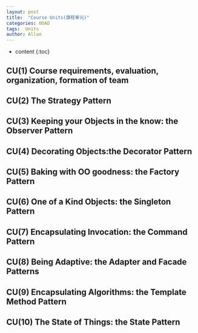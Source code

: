 ```yaml
---
layout: post
title:  "Course Units(課程單元)"
categories: OOAD
tags:  Units  
author: Allan
---
```


* content
{:toc}

## CU(1) Course requirements, evaluation, organization, formation of team

## CU(2) The Strategy Pattern

## CU(3) Keeping your Objects in the know: the Observer Pattern

## CU(4) Decorating Objects:the Decorator Pattern

## CU(5) Baking with OO goodness: the Factory Pattern

## CU(6) One of a Kind Objects: the Singleton Pattern

## CU(7) Encapsulating Invocation: the Command Pattern

## CU(8) Being Adaptive: the Adapter and Facade Patterns

## CU(9) Encapsulating Algorithms: the Template Method Pattern

## CU(10) The State of Things: the State Pattern
